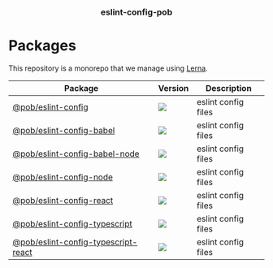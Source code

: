 <h3 align="center">
  eslint-config-pob
</h3>

<p align="center">
  
</p>

<h1>Packages</h1>

This repository is a monorepo that we manage using [Lerna](https://github.com/lerna/lerna).

| Package | Version | Description |
|---------|---------|-------------|
| [@pob/eslint-config](@pob/eslint-config) | <a href="https://npmjs.org/package/@pob/eslint-config"><img src="https://img.shields.io/npm/v/@pob/eslint-config.svg?style=flat-square"></a>  | eslint config files
| [@pob/eslint-config-babel](@pob/eslint-config-babel) | <a href="https://npmjs.org/package/@pob/eslint-config-babel"><img src="https://img.shields.io/npm/v/@pob/eslint-config-babel.svg?style=flat-square"></a>  | eslint config files
| [@pob/eslint-config-babel-node](@pob/eslint-config-babel-node) | <a href="https://npmjs.org/package/@pob/eslint-config-babel-node"><img src="https://img.shields.io/npm/v/@pob/eslint-config-babel-node.svg?style=flat-square"></a>  | eslint config files
| [@pob/eslint-config-node](@pob/eslint-config-node) | <a href="https://npmjs.org/package/@pob/eslint-config-node"><img src="https://img.shields.io/npm/v/@pob/eslint-config-node.svg?style=flat-square"></a>  | eslint config files
| [@pob/eslint-config-react](@pob/eslint-config-react) | <a href="https://npmjs.org/package/@pob/eslint-config-react"><img src="https://img.shields.io/npm/v/@pob/eslint-config-react.svg?style=flat-square"></a>  | eslint config files
| [@pob/eslint-config-typescript](@pob/eslint-config-typescript) | <a href="https://npmjs.org/package/@pob/eslint-config-typescript"><img src="https://img.shields.io/npm/v/@pob/eslint-config-typescript.svg?style=flat-square"></a>  | eslint config files
| [@pob/eslint-config-typescript-react](@pob/eslint-config-typescript-react) | <a href="https://npmjs.org/package/@pob/eslint-config-typescript-react"><img src="https://img.shields.io/npm/v/@pob/eslint-config-typescript-react.svg?style=flat-square"></a>  | eslint config files

